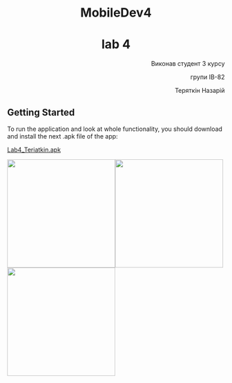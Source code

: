 <h1 align="center">MobileDev4</h1>
<h1 align="center">lab 4</h1>
<p align="right">Виконав студент 3 курсу</p>
<p align="right">групи ІВ-82</p>
<p align="right">Теряткін Назарій</p>
<h2 align="left">Getting Started</h2>
To run the application and look at whole functionality, you should download and install the next .apk file of the app:

[Lab4_Teriatkin.apk](https://github.com/Teriatkin/MobileDev4/Lab4_Teriatkin.apk)

<img src="https://github.com/Teriatkin/MobDev/blob/main/screenshots/4_1.PNG" width="250"><img src="https://github.com/Teriatkin/MobDev/blob/main/screenshots/4_2.PNG" width="250"><img src="https://github.com/Teriatkin/MobDev/blob/main/screenshots/4_3.PNG" width="250">
